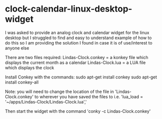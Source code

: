 # clock-calendar-linux-desktop-widget

I was asked to provide an analog clock and calendar widget for the linux desktop but I struggled to find and easy to understand
example of how to do this so I am providing the solution I found in case it is of use/interest to anyone else

There are two files required:
      Lindas-Clock.conkey = a konkey file which displays the current month as a calendar 
      Lindas-Clock.lua = a LUA file which displays the clock

Install Conkey with the commands:
      sudo apt-get install conkey
      sudo apt-get install conkey-all

Note: you will need to change the location of the file in 'Lindas-Clock.conkey' to wherever you have saved the files to
      i.e. 'lua_load = '~/apps/Lindas-Clock/Lindas-Clock.lua','

Then start the widget with the command 'conky -c Lindas-Clock.conkey'

